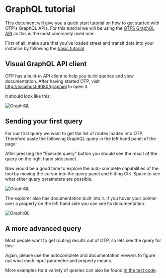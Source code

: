 <!--
  NOTE! Part of this document is generated. Make sure you edit the template, not the generated doc.

   - Template directory is:  /doc-templates
   - Generated directory is: /docs 
-->

# GraphQL tutorial

This document will give you a quick start tutorial on how to get started with OTP's GraphQL APIs. For 
this tutorial we will be using the [GTFS GraphQL API](sandbox/GtfsGraphQlApi.md) as this is the most commonly used one.

First of all, make sure that you've loaded street and transit data into your instance by following
the [basic tutorial](Basic-Tutorial.md)

## Visual GraphQL API client

OTP has a built-in API client to help you build queries and view documentation. After having
started OTP, visit [http://localhost:8080/graphiql](http://localhost:8080/graphiql) to open it.

It should look like this:

![GraphiQL](images/graphiql.png)

## Sending your first query

For our first query we want to get the list of routes loaded into OTP. Therefore paste the following 
GraphQL query in the left hand panel of the page:

<!-- INSERT: route-query -->

After pressing the "Execute query" button you should see the result of the query on the right hand
side panel.

Now would be a good time to explore the auto-complete capabilities of the tool by moving the
cursor into the query panel and hitting Ctrl-Space to see what other query parameters are possible.

![GraphiQL](images/graphiql-autocomplete.png)

The explorer also has documentation built into it. If you hover your pointer over a property on the 
left hand side you can see its documentation.

![GraphiQL](images/graphiql-documentation.png)

## A more advanced query

Most people want to get routing results out of OTP, so lets see the query for this:

<!-- INSERT: plan-query -->

Again, please use the autocomplete and documentation viewers to figure out what each input parameter
and property means.

More examples for a variety of queries can also be found [in the test code](https://github.com/opentripplanner/OpenTripPlanner/tree/dev-2.x/src/test/resources/gtfsgraphqlapi/queries).